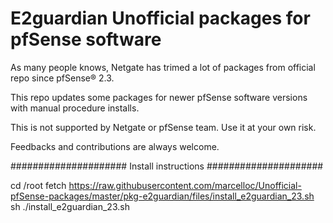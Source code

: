 # E2guardian Unofficial packages for pfSense software

As many people knows, Netgate has trimed a lot of packages from official repo since pfSense® 2.3. 

This repo updates some packages for newer pfSense software versions with manual procedure installs.

This is not supported by Netgate or pfSense team. Use it at your own risk.

Feedbacks and contributions are always welcome.

#####################
Install instructions
#####################

cd /root
fetch https://raw.githubusercontent.com/marcelloc/Unofficial-pfSense-packages/master/pkg-e2guardian/files/install_e2guardian_23.sh
sh ./install_e2guardian_23.sh
